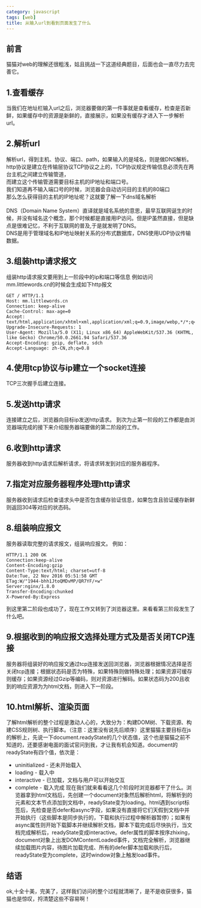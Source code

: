 ```yaml
---
category: javascript
tags: [web]
title: 从输入url到看到页面发生了什么
---
```


## 前言
猫猫对web的理解还很粗浅，姑且挑战一下这道经典题目，后面也会一直尽力去完善它。

## 1.查看缓存
当我们在地址栏输入url之后，浏览器要做的第一件事就是查看缓存，检查是否新鲜，如果缓存中的资源是新鲜的，直接展示，如果没有缓存才进入下一步解析url。

## 2.解析url
解析url，得到主机、协议、端口、path，如果输入的是域名，则是做DNS解析。
http协议是建立在传输层协议TCP协议之上的，TCP协议规定传输信息必须先在两台主机之间建立传输管道，<br>
而建立这个传输管道需要目标主机的IP地址和端口号。<br>
我们知道再不输入端口号的时候，浏览器会自动访问目的主机的80端口<br>
那么怎么获得目的主机的IP地址呢？这就要了解一下dns域名解析<br>
<br>
DNS（Domain Name System）直译就是域名系统的意思，最早互联网诞生的时候，并没有域名这个概念，那个时候都是直接用IP访问。但是IP虽然直接，但是缺点是很难记忆，不利于互联网的普及,于是就发明了DNS。<br>
DNS是用于管理域名和IP地址映射关系的分布式数据库，DNS使用UDP协议传输数据。

## 3.组装http请求报文
组装http请求报文要用到上一阶段中的ip和端口等信息
例如访问mm.littlewords.cn的时候会生成如下http报文
```
GET / HTTP/1.1
Host: mm.littlewords.cn
Connection: keep-alive
Cache-Control: max-age=0
Accept: text/html,application/xhtml+xml,application/xml;q=0.9,image/webp,*/*;q=0.8
Upgrade-Insecure-Requests: 1
User-Agent: Mozilla/5.0 (X11; Linux x86_64) AppleWebKit/537.36 (KHTML, like Gecko) Chrome/50.0.2661.94 Safari/537.36
Accept-Encoding: gzip, deflate, sdch
Accept-Language: zh-CN,zh;q=0.8
```

## 4.使用tcp协议与ip建立一个socket连接
TCP三次握手后建立连接。

## 5.发送http请求
连接建立之后，浏览器向目标ip发送http请求。
到次为止第一阶段的工作都是由浏览器端完成的接下来介绍服务器端要做的第二阶段的工作。


## 6.收到http请求
服务器收到http请求后解析请求，将请求转发到对应的服务器程序。

## 7.指定对应服务器程序处理http请求
服务器收到请求后检查请求头中是否包含缓存验证信息，如果包含且验证缓存新鲜则返回304等对应的状态码。

## 8.组装响应报文
服务器读取完整的请求报文，组装响应报文。
例如：
```
HTTP/1.1 200 OK
Connection:keep-alive
Content-Encoding:gzip
Content-Type:text/html; charset=utf-8
Date:Tue, 22 Nov 2016 05:51:58 GMT
ETag:W/"1944-bhh1JtoQMDvMP/QR7YF/+w"
Server:nginx/1.8.0
Transfer-Encoding:chunked
X-Powered-By:Express
```
到这里第二阶段也成功了，现在工作又转到了浏览器这里。来看看第三阶段发生了什么吧。

## 9.根据收到的响应报文选择处理方式及是否关闭TCP连接
服务器将组装好的响应报文通过tcp连接发送回浏览器，浏览器根据情况选择是否关闭tcp连接；根据状态码是否为特殊，如果特殊则做特殊处理；如果资源可缓存则缓存；如果资源经过Gzip等编码，则对资源进行解码。如果状态码为200且收到的响应资源为为html文档，则进入下一阶段。

## 10.html解析、渲染页面
了解html解析的整个过程是激动人心的，大致分为：构建DOM树、下载资源、构建CSS规则树、执行脚本。（注意：这里没有说先后顺序）这里猫猫主要目标在js的解析上，先说一下document.readyState的几个状态值，这个也是猫猫之前不知道的，还要感谢电面的面试官问到我，才让我有机会知道。document的readyState有四个值，依次是：
* uninitialized - 还未开始载入
* loading - 载入中
* interactive - 已加载，文档与用户可以开始交互
* complete - 载入完成
现在我们就来看看这几个阶段时浏览器都干了什么。浏览器拿到html文档后，先创建一个document对象然后解析html，将解析到的元素和文本节点添加到文档中，readyState变为loading。html遇到script标签后，先检查是否defer和async字段，如果没有直接将它们天假到文档中并开始执行（这些脚本是同步执行的，下载和执行过程中解析器暂停）；如果有async属性则开始下载脚本并继续解析文档，脚本下载完成后尽快执行，当文档完成解析后，readyState变成interactive。defer属性的脚本按序zhixing，document对象上出发DOMContentLoaded事件，文档完全解析，浏览器继续加载图片内容，待图片加载完成、所有的defer脚本加载和执行后，readyState变为complete，这时window对象上触发load事件。

## 结语
ok,十全十美，完美了，这样我们访问的整个过程就清晰了，是不是收获很多，猫猫也是惊叹，捋清楚这些不容易啊！

